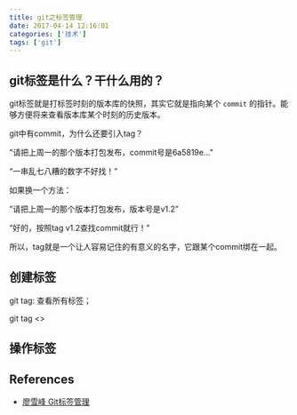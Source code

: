 ```yaml
---
title: git之标签管理
date: 2017-04-14 12:16:01
categories: ['技术']
tags: ['git']
---
```


## git标签是什么？干什么用的？

git标签就是打标签时刻的版本库的快照，其实它就是指向某个 `commit` 的指针。能够方便将来查看版本库某个时刻的历史版本。

git中有commit，为什么还要引入tag？

"请把上周一的那个版本打包发布，commit号是6a5819e..."

“一串乱七八糟的数字不好找！”

如果换一个方法：

”请把上周一的那个版本打包发布，版本号是v1.2”

“好的，按照tag v1.2查找commit就行！”

所以，tag就是一个让人容易记住的有意义的名字，它跟某个commit绑在一起。

## 创建标签

git tag: 查看所有标签；

git tag <>

## 操作标签

## References

- [廖雪峰 Git标签管理](http://www.liaoxuefeng.com/wiki/0013739516305929606dd18361248578c67b8067c8c017b000/0013762144381812a168659b3dd4610b4229d81de5056cc000)

